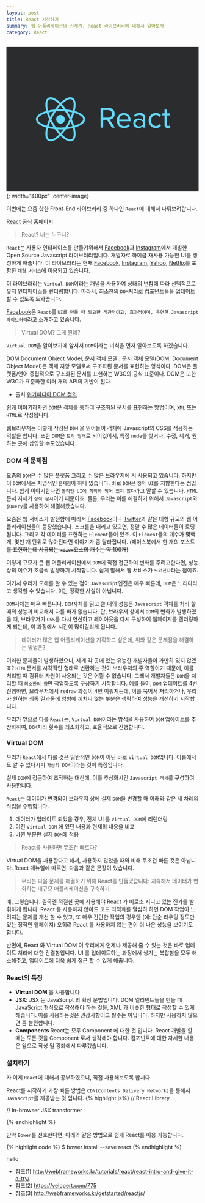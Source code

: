 ```yaml
---
layout: post
title: React 시작하기
summary: 웹 어플리케이션의 신세계, React 라이브러리에 대해서 알아보자
category: React
---
```


![React Logo](/asset/img/react/React_logo.png){: width="400px" .center-image}
<br>

이번에는 요즘 핫한 Front-End 라이브러리 중 하나인 `React`에 대해서 다뤄보려합니다.

[React 공식 홈페이지](https://facebook.github.io/react/)

> React? 너는 누구니?

`React`는 사용자 인터페이스를 만들기위해서 [Facebook](https://fb.com)과 [Instagram](https://instagram.com)에서 개발한 Open Source Javascript 라이브러리입니다.
개발자로 하여금 재사용 가능한 UI를 생성하게 해줍니다. 이 라이브러리는 현재 [Facebook](http://fb.com), [Instagram](http://instagram.com), [Yahoo](http://yahoo.com), [Netflix](https://www.netflix.com/kr/)를 포함한 `대형 서비스`에 이용되고 있습니다.

이 라이브러리는 `Virtual DOM`이라는 개념을 사용하여 상태의 변함에 따라 선택적으로 유저 인터페이스를 렌더링합니다. 따라서, 최소한의 `DOM`처리로 컴포넌트들을 업데이트할 수 있도록 도와줍니다.

[Facebook](https://fb.com)은 `React`를 `UI를 만들 때 필요한 직관적이고, 효과적이며, 유연한 Javascript 라이브러리`라고 [소개](https://facebook.github.io/react/tutorial/tutorial.html)하고 있습니다.

> Virtual DOM? 그게 뭔데?

`Virtual DOM`을 알아보기에 앞서서 `DOM`이라는 녀석을 먼저 알아보도록 하겠습니다.


DOM:Document Object Model, 문서 객체 모델
: 문서 객체 모델(DOM; Document Object Model)은 객체 지향 모델로써 구조화된 문서를 표현하는 형식이다. DOM은 플랫폼/언어 중립적으로 구조화된 문서를 표현하는 W3C의 공식 표준이다. DOM은 또한 W3C가 표준화한 여러 개의 API의 기반이 된다.


* 출처 [위키피디아 DOM 정의](https://ko.wikipedia.org/wiki/%EB%AC%B8%EC%84%9C_%EA%B0%9D%EC%B2%B4_%EB%AA%A8%EB%8D%B8)

쉽게 이야기하자면 `DOM`은 객체를 통하여 구조화된 문서를 표현하는 방법이며, `XML` 또는 `HTML`로 작성됩니다.

웹브라우저는 이렇게 작성된 `DOM` 을 읽어들여 객체에 Javascript와 CSS를 적용하는 역할을 합니다. 또한 `DOM`은 `트리 형태`로 되어있어서, 특정 `node`를 찾거나, 수정, 제거, 원하는 곳에 삽입할 수도있습니다.


### DOM 의 문제점

요즘의 `DOM`은 수 많은 플랫폼 그리고 수 많은 브라우저에 서 사용되고 있습니다. 하지만 이 `DOM`에서는 치명적인 `문제점`이 하나 있습니다. 바로 `DOM`은 `정적 UI`를 지향한다는 점입니다. 쉽게 이야기한다면 `동적인 UI에 최적화 되어 있지 않다`라고 말할 수 있습니다. `HTML`문서 자체가 `정적 문서`이기 때문이죠. 물론, 우리는 이를 해결하기 위해서 `Javascript`와 `jQuery`를 사용하여 해결해왔습니다.

요즘은 웹 서비스가 발전함에 따라서 [Facebook](http://fb.com)이나 [Twitter](http://twitter.com)과 같은 대형 규모의 웹 어플리케이션들이 등장했습니다. 스크롤을 내리고 있으면, 정말 수 많은 데이터들이 로딩됩니다. 그리고 각 데이터를 표현하는 `Element`들이 있죠. 이 `Element`들의 개수가 몇백 개, 몇천 개 단위로 많아진다면 이야기가 좀 달라집니다. <del>(페이스북에서 한 개의 포스트를 표현하는데 사용되는 `<div>`요소의 개수는 약 100개)</del>

이렇게 규모가 큰 웹 어플리케이션에서 `DOM`에 직접 접근하여 변화를 주려고한다면, 성능상의 이슈가 조금씩 발생하기 시작합니다. 쉽게 말해서 웹 서비스가 `느려진다`라는 점이죠.

여기서 우리가 오해를 할 수 있는 점이 `Javascript`엔진은 매우 빠른데, `DOM`은 느리다라고 생각할 수 있습니다. 이는 정확한 사실이 아닙니다.

`DOM`자체는 매우 빠릅니다. `DOM`자체를 읽고 쓸 때의 성능은 `Javascript` 객체를 처리 할 때의 성능과 비교해서 다를 바가 없습니다. 단, 브라우저 상에서 `DOM`의 변화가 발생하였을 때, 브라우저가 `CSS`를 다시 연산하고 레이아웃을 다시 구성하여 웹페이지를 렌더링하게 되는데, 이 과정에서 시간이 많이걸리게 됩니다.

> 데이터가 많은 웹 어플리케이션을 기획하고 싶은데, 위와 같은 문제점을 해결하는 방법은?

이러한 문제들이 발생하였으니, 세계 각 곳에 있는 유능한 개발자들이 가만히 있지 않겠죠? `HTML`문서를 시각적인 형태로 변환하는 것이 브라우저의 주 역할이기 때문에, 이를 처리할 때 컴퓨터 자원이 사용되는 것은 어쩔 수 없습니다. 그래서 개발자들은 `DOM`을 처리할 때 `최소한의 양`만 작업하도록 구상하기 시작합니다. 예를 들어, `DOM` 업데이트를 4번 진행하면, 브라우저에서 `redraw` 과정이 4번 이뤄지는데, 이를 묶어서 처리하거나, 우리가 원하는 최종 결과물에 영향에 끼치니 않는 부분은 생략하여 성능을 개선하기 시작합니다.

우리가 앞으로 다룰 `React`는, `Virtual DOM`이라는 방식을 사용하여 `DOM` 업에이트를 추상화하여, `DOM`처리 횟수를 최소화하고, 효율적으로 진행합니다.


### Virtual DOM

우리가 `React`에서 다룰 것은 일반적인 `DOM`이 아닌 바로 `Virtual DOM`입니다. 이름에서도 알 수 있다시피 `가상의 DOM`이라는 것이 특징입니다.

실제 `DOM`에 접근하여 조작하는 대신에, 이를 추상화시킨 `Javascript 객체`를 구성하여 사용합니다.

`React`는 데이터가 변경되어 브라우저 상에 실제 `DOM`을 변경할 때 아래와 같은 세 차례의 작업을 수행합니다.

1. 데이터가 업데이트 되었을 경우, 전체 UI 를 `Virtual DOM`에 리렌더링
2. 이전 `Virtual DOM` 에 있던 내용과 현재의 내용을 비교
3. 바뀐 부분만 실제 `DOM`에 적용

> React를 사용하면 무조건 빠르다?

Virtual DOM을 사용한다고 해서, 사용하지 않았을 때와 비해 무조건 빠른 것은 아닙니다.
React 매뉴얼에 따르면, 다음과 같은 문장이 있습니다.

>우리는 다음 문제를 해결하기 위해 React를 만들었습니다: 지속해서 데이터가 변화하는 대규모 애플리케이션을 구축하기.

예, 그렇습니다. 결국엔 적절한 곳에 사용해야 React 가 비로소 지니고 있는 진가를 발휘하게 됩니다. React 를 사용하지 않아도 코드 최적화를 열심히 하면 DOM 작업이 느려지는 문제를 개선 할 수 있고, 또 매우 간단한 작업의 경우엔 (예: 단순 라우팅 정도만 있는 정적인 웹페이지) 오히려 React 를 사용하지 않는 편이 더 나은 성능을 보이기도 합니다.

반면에, React 와 Virtual DOM 이 우리에게 언제나 제공해 줄 수 있는 것은 바로 업데이트 처리에 대한 간결함입니다. UI 를 업데이트하는 과정에서 생기는 복잡함을 모두 해소해주고, 업데이트에 더욱 쉽게 접근 할 수 있게 해줍니다.

### React의 특징
* __Virtual DOM__ 을 사용합니다
* __JSX__: JSX 는 JavaScript 의 확장 문법입니다. DOM 엘리먼트들을 만들 때 JavaScript 형식으로 작성해야 하는 것을, XML 과 비슷한 형태로 작성할 수 있게 해줍니다. 이를 사용하는것은 권장사항이고 필수는 아닙니다. 하지만 사용하지 않으면 좀 불편합니다.
* __Components__ React는 모두 Component 에 대한 것 입니다. React 개발을 할 때는 모든 것을 Component 로서 생각해야 합니다. 컴포넌트에 대한 자세한 내용은 앞으로 작성 될 강좌에서 다루겠습니다.



### 설치하기
자 이제 `React`에 대해서 공부하였으니, 직접 사용해보도록 합시다.

React를 시작하기 가장 빠른 방법은 `CDN(Contents Delivery Network)`을 통해서 `Javascript`를 제공받는 것 입니다.
{% highlight js%}
// React Library
<script src="https://fb.me/react-0.13.3.js"> </script>

// In-browser JSX transformer
<script src="https://fb.me/JSXTransformer-0.13.3.js"> </script>
{% endhighlight %}

만약 `Bower`를 선호한다면, 아래와 같은 방법으로 쉽게 React를 이용 가능합니다.

{% highlight code %}
$ bower install --save react
{% endhighlight %}

hello

* 참조(1) <http://webframeworks.kr/tutorials/react/react-intro-and-give-it-a-try/>
* 참조(2) <https://velopert.com/775>
* 참조(3) <http://webframeworks.kr/getstarted/reactjs/>
